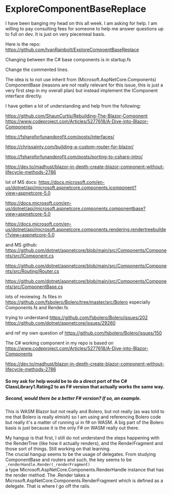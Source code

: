 # ExploreComponentBaseReplace

I have been banging my head on this all week. 
I am asking for help. 
I am willing to pay consulting fees for someone to help me answer questions up to full on dev. It is just on very piecemeal basis. 

Here is the repo:
https://github.com/IvanRainbolt/ExploreCompoentBaseReplace

Changing between the C# base components is in startup.fs

Change the commented lines. 

The idea is to not use inherit from (Microsoft.AspNetCore.Components) ComponentBase (reasons are not really relevant for this issue, this is just a very first step in my overall plan) but instead implement the IComponent interface directly. 

I have gotten a lot of understanding and help from the following:

https://github.com/ShaunCurtis/Rebuilding-The-Blazor-Component
https://www.codeproject.com/Articles/5277618/A-Dive-into-Blazor-Components

https://fsharpforfunandprofit.com/posts/interfaces/

https://chrissainty.com/building-a-custom-router-for-blazor/

https://fsharpforfunandprofit.com/posts/porting-to-csharp-intro/

https://dev.to/madhust/blazor-in-depth-create-blazor-component-without-lifecycle-methods-2786


lot of MS docs:
https://docs.microsoft.com/en-us/dotnet/api/microsoft.aspnetcore.components.icomponent?view=aspnetcore-5.0

https://docs.microsoft.com/en-us/dotnet/api/microsoft.aspnetcore.components.componentbase?view=aspnetcore-5.0

https://docs.microsoft.com/en-us/dotnet/api/microsoft.aspnetcore.components.rendering.rendertreebuilder?view=aspnetcore-5.0

and MS github: 
https://github.com/dotnet/aspnetcore/blob/main/src/Components/Components/src/IComponent.cs

https://github.com/dotnet/aspnetcore/blob/main/src/Components/Components/src/Routing/Router.cs

https://github.com/dotnet/aspnetcore/blob/main/src/Components/Components/src/ComponentBase.cs


lots of reviewing .fs files in 
https://github.com/fsbolero/Bolero/tree/master/src/Bolero
especially Components.fs and Render.fs

trying to understand 
https://github.com/fsbolero/Bolero/issues/202
https://github.com/dotnet/aspnetcore/issues/29260

and ref my own question of 
https://github.com/fsbolero/Bolero/issues/150

The C# working component in my repo is based on 
https://www.codeproject.com/Articles/5277618/A-Dive-into-Blazor-Components

https://dev.to/madhust/blazor-in-depth-create-blazor-component-without-lifecycle-methods-2786

#### So my ask for help would be to do a direct port of the C# ClassLibrary1.Rating2 to an F# version that actually works the same way.

##### Second, would there be a better F# version? If so, an example.

This is WASM Blazor but not really and Bolero, but not really (as was told to me that Bolero is really elmish) so I am using and referencing Bolero code but really it's a matter of running ui in f# on WASM. A big part of the Bolero basis is just because it is the only F# on WASM really out there.
  
My hangup is that first, I still do not understand the steps happening with the RenderTree (like how it actually renders), and the RenderFragment and those sort of things. Still working on that learning.  
The crucial hangup seems to be the usage of delegates. From studying ComponentBase and routers and such, the key seems to be  `_renderHandle.Render(_renderFragment)`  
a type Microsoft.AspNetCore.Components.RenderHandle instance that has the render method. 
The .Render takes a Microsoft.AspNetCore.Components.RenderFragment
which is defined as a delegate. That is where I go off the rails.
